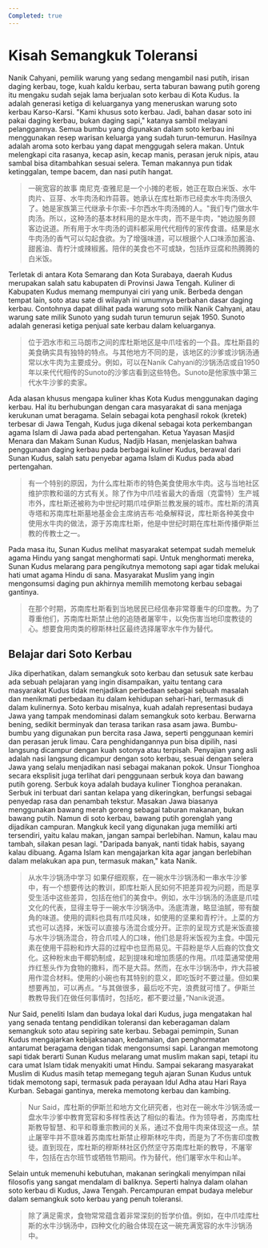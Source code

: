 ```yaml
---
Completed: true
---
```


# Kisah Semangkuk Toleransi

Nanik Cahyani, pemilik warung yang sedang mengambil nasi putih, irisan daging kerbau, toge, kuah kaldu kerbau, serta taburan bawang putih goreng itu mengaku sudah sejak lama berjualan soto kerbau di Kota Kudus. Ia adalah generasi ketiga di keluarganya yang meneruskan warung soto kerbau Karso-Karsi. "Kami khusus soto kerbau. Jadi, bahan dasar soto ini pakai daging kerbau, bukan daging sapi," katanya sambil melayani pelanggannya. Semua bumbu yang digunakan dalam soto kerbau ini menggunakan resep warisan keluarga yang sudah turun-temurun. Hasilnya adalah aroma soto kerbau yang dapat menggugah selera makan. Untuk melengkapi cita rasanya, kecap asin, kecap manis, perasan jeruk nipis, atau sambal bisa ditambahkan sesuai selera. Teman makannya pun tidak ketinggalan, tempe bacem, dan nasi putih hangat.

> 一碗宽容的故事
> 南尼克·查雅尼是一个小摊的老板，她正在取白米饭、水牛肉片、豆芽、水牛肉汤和炸蒜蓉。她承认在库杜斯市已经卖水牛肉汤很久了。她是家族第三代继承卡尔索-卡尔西水牛肉汤摊的人。"我们专门做水牛肉汤。所以，这种汤的基本材料用的是水牛肉，而不是牛肉，"她边服务顾客边说道。所有用于水牛肉汤的调料都采用代代相传的家传食谱。结果是水牛肉汤的香气可以勾起食欲。为了增强味道，可以根据个人口味添加酱油、甜酱油、青柠汁或辣椒酱。陪伴的美食也不可或缺，包括炸豆腐和热腾腾的白米饭。

Terletak di antara Kota Semarang dan Kota Surabaya, daerah Kudus merupakan salah satu kabupaten di Provinsi Jawa Tengah. Kuliner di Kabupaten Kudus memang mempunyai ciri yang unik. Berbeda dengan tempat lain, soto atau sate di wilayah ini umumnya berbahan dasar daging kerbau. Contohnya dapat dilihat pada warung soto milik Nanik Cahyani, atau warung sate milik Sunoto yang sudah turun temurun sejak 1950. Sunoto adalah generasi ketiga penjual sate kerbau dalam keluarganya.

> 位于泗水市和三马朗市之间的库杜斯地区是中爪哇省的一个县。库杜斯县的美食确实具有独特的特点。与其他地方不同的是，该地区的沙爹或沙锅汤通常以水牛肉为主要成分。例如，可以在Nanik Cahyani的沙锅汤店或自1950年以来代代相传的Sunoto的沙爹店看到这些特色。Sunoto是他家族中第三代水牛沙爹的卖家。

Ada alasan khusus mengapa kuliner khas Kota Kudus menggunakan daging kerbau. Hal itu berhubungan dengan cara masyarakat di sana menjaga kerukunan umat beragama. Selain sebagai kota penghasil rokok (kretek) terbesar di Jawa Tengah, Kudus juga dikenal sebagai kota perkembangan agama Islam di Jawa pada abad pertengahan. Ketua Yayasan Masjid Menara dan Makam Sunan Kudus, Nadjib Hasan, menjelaskan bahwa penggunaan daging kerbau pada berbagai kuliner Kudus, berawal dari Sunan Kudus, salah satu penyebar agama Islam di Kudus pada abad pertengahan.

> 有一个特别的原因，为什么库杜斯市的特色美食使用水牛肉。这与当地社区维护宗教和谐的方式有关。除了作为中爪哇省最大的香烟（克雷特）生产城市外，库杜斯还被称为中世纪时期爪哇伊斯兰教发展的城市。库杜斯的清真寺塔和苏南库杜斯墓地基金会主席纳吉布·哈桑解释说，库杜斯各种美食中使用水牛肉的做法，源于苏南库杜斯，他是中世纪时期在库杜斯传播伊斯兰教的传教士之一。

Pada masa itu, Sunan Kudus melihat masyarakat setempat sudah memeluk agama Hindu yang sangat menghormati sapi. Untuk menghormati mereka, Sunan Kudus melarang para pengikutnya memotong sapi agar tidak melukai hati umat agama Hindu di sana. Masyarakat Muslim yang ingin mengonsumsi daging pun akhirnya memilih memotong kerbau sebagai gantinya.

> 在那个时期，苏南库杜斯看到当地居民已经信奉非常尊重牛的印度教。为了尊重他们，苏南库杜斯禁止他的追随者屠宰牛，以免伤害当地印度教徒的心。想要食用肉类的穆斯林社区最终选择屠宰水牛作为替代。

## Belajar dari Soto Kerbau

Jika diperhatikan, dalam semangkuk soto kerbau dan setusuk sate kerbau ada sebuah pelajaran yang ingin disampaikan, yaitu tentang cara masyarakat Kudus tidak menjadikan perbedaan sebagai sebuah masalah dan menikmati perbedaan itu dalam kehidupan sehari-hari, termasuk di dalam kulinernya. Soto kerbau misalnya, kuah adalah representasi budaya Jawa yang tampak mendominasi dalam semangkuk soto kerbau. Berwarna bening, sedikit berminyak dan terasa tarikan rasa asam jawa. Bumbu-bumbu yang digunakan pun bercita rasa Jawa, seperti penggunaan kemiri dan perasan jeruk limau. Cara penghidangannya pun bisa dipilih, nasi langsung dicampur dengan kuah sotonya atau terpisah. Penyajian yang asli adalah nasi langsung dicampur dengan soto kerbau, sesuai dengan selera Jawa yang selalu menjadikan nasi sebagai makanan pokok. Unsur Tionghoa secara eksplisit juga terlihat dari penggunaan serbuk koya dan bawang putih goreng. Serbuk koya adalah budaya kuliner Tionghoa peranakan. Serbuk ini terbuat dari santan kelapa yang dikeringkan, berfungsi sebagai penyedap rasa dan penambah tekstur. Masakan Jawa biasanya menggunakan bawang merah goreng sebagai taburan makanan, bukan bawang putih. Namun di soto kerbau, bawang putih gorenglah yang dijadikan campuran. Mangkuk kecil yang digunakan juga memiliki arti tersendiri, yaitu kalau makan, jangan sampai berlebihan. Namun, kalau mau tambah, silakan pesan lagi. "Daripada banyak, nanti tidak habis, sayang kalau dibuang. Agama Islam kan mengajarkan kita agar jangan berlebihan dalam melakukan apa pun, termasuk makan," kata Nanik.

> 从水牛沙锅汤中学习
> 如果仔细观察，在一碗水牛沙锅汤和一串水牛沙爹中，有一个想要传达的教训，即库杜斯人民如何不把差异视为问题，而是享受生活中这些差异，包括在他们的美食中。例如，水牛沙锅汤的汤底是爪哇文化的代表，显得主导于一碗水牛沙锅汤中。汤底清澈，略显油腻，带有酸角的味道。使用的调料也具有爪哇风味，如使用的坚果和青柠汁。上菜的方式也可以选择，米饭可以直接与汤混合或分开。正宗的呈现方式是米饭直接与水牛沙锅汤混合，符合爪哇人的口味，他们总是将米饭视为主食。中国元素在使用干蒜粉和炸大蒜的过程中也显而易见。干蒜粉是华人后裔的饮食文化。这种粉末由干椰奶制成，起到提味和增加质感的作用。爪哇菜通常使用炸红葱头作为食物的撒料，而不是大蒜。然而，在水牛沙锅汤中，炸大蒜被用作混合材料。使用的小碗也有其特别的意义，即吃饭时不要过量。但如果想要再加，可以再点。“与其做很多，最后吃不完，浪费就可惜了。伊斯兰教教导我们在做任何事情时，包括吃，都不要过量，”Nanik说道。

Nur Said, peneliti Islam dan budaya lokal dari Kudus, juga mengatakan hal yang senada tentang pendidikan toleransi dan keberagaman dalam semangkuk soto atau sepiring sate kerbau. Sebagai pemimpin, Sunan Kudus mengajarkan kebijaksanaan, kedamaian, dan penghormatan antarumat beragama dengan tidak mengonsumsi sapi. Larangan memotong sapi tidak berarti Sunan Kudus melarang umat muslim makan sapi, tetapi itu cara umat Islam tidak menyakiti umat Hindu. Sampai sekarang masyarakat Muslim di Kudus masih tetap memegang teguh ajaran Sunan Kudus untuk tidak memotong sapi, termasuk pada perayaan Idul Adha atau Hari Raya Kurban. Sebagai gantinya, mereka memotong kerbau dan kambing.

> Nur Said，库杜斯的伊斯兰和地方文化研究者，也对在一碗水牛沙锅汤或一盘水牛沙爹中教育宽容和多样性表达了相似的看法。作为领导者，苏南库杜斯教导智慧、和平和尊重宗教间的关系，通过不食用牛肉来体现这一点。禁止屠宰牛并不意味着苏南库杜斯禁止穆斯林吃牛肉，而是为了不伤害印度教徒。直到现在，库杜斯的穆斯林社区仍然坚守苏南库杜斯的教导，不屠宰牛，包括在古尔班节或牺牲节期间。作为替代，他们屠宰水牛和山羊。

Selain untuk memenuhi kebutuhan, makanan seringkali menyimpan nilai filosofis yang sangat mendalam di baliknya. Seperti halnya dalam olahan soto kerbau di Kudus, Jawa Tengah. Percampuran empat budaya melebur dalam semangkuk soto kerbau yang penuh toleransi.

> 除了满足需求，食物常常蕴含着非常深刻的哲学价值。例如，在中爪哇库杜斯的水牛沙锅汤中，四种文化的融合体现在这一碗充满宽容的水牛沙锅汤中。
